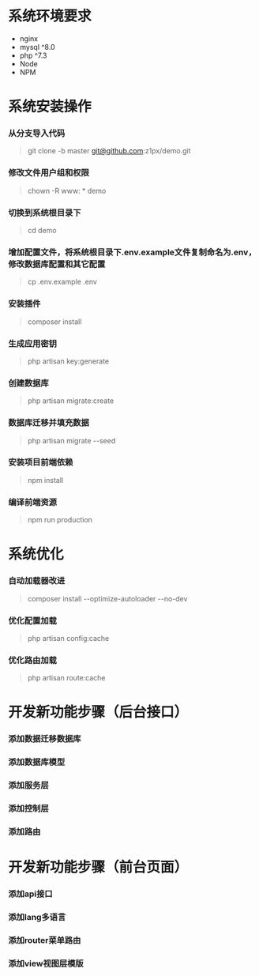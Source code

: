 # 系统环境要求
- nginx
- mysql ^8.0
- php ^7.3
- Node
- NPM

# 系统安装操作
### 从分支导入代码
> git clone -b master git@github.com:z1px/demo.git 
### 修改文件用户组和权限
> chown -R www: * demo
### 切换到系统根目录下
> cd demo
### 增加配置文件，将系统根目录下.env.example文件复制命名为.env，修改数据库配置和其它配置
> cp .env.example .env
### 安装插件
> composer install
### 生成应用密钥
> php artisan key:generate
### 创建数据库
> php artisan migrate:create
### 数据库迁移并填充数据
> php artisan migrate --seed
### 安装项目前端依赖
> npm install
### 编译前端资源
> npm run production


# 系统优化
### 自动加载器改进
> composer install --optimize-autoloader --no-dev
### 优化配置加载
> php artisan config:cache
### 优化路由加载
> php artisan route:cache


# 开发新功能步骤（后台接口）
### 添加数据迁移数据库
### 添加数据库模型
### 添加服务层
### 添加控制层
### 添加路由

# 开发新功能步骤（前台页面）
### 添加api接口
### 添加lang多语言
### 添加router菜单路由
### 添加view视图层模版
